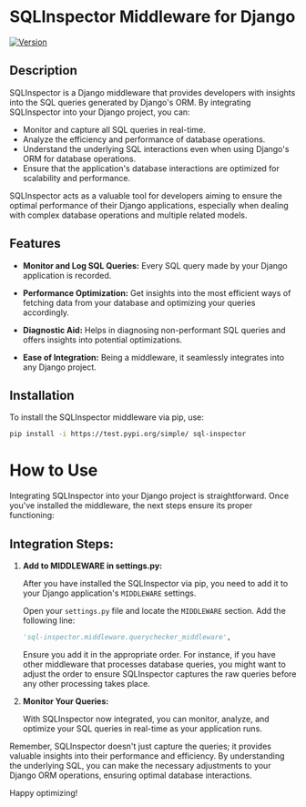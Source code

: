 # SQLInspector Middleware for Django

[![Version](https://img.shields.io/badge/version-1.0.0.3-brightgreen)](https://pypi.org/project/sqlinspector/)

## Description

SQLInspector is a Django middleware that provides developers with insights into the SQL queries generated by Django's ORM. By integrating SQLInspector into your Django project, you can:

- Monitor and capture all SQL queries in real-time.
- Analyze the efficiency and performance of database operations.
- Understand the underlying SQL interactions even when using Django's ORM for database operations.
- Ensure that the application's database interactions are optimized for scalability and performance.

SQLInspector acts as a valuable tool for developers aiming to ensure the optimal performance of their Django applications, especially when dealing with complex database operations and multiple related models.

## Features

- **Monitor and Log SQL Queries:** Every SQL query made by your Django application is recorded.
  
- **Performance Optimization:** Get insights into the most efficient ways of fetching data from your database and optimizing your queries accordingly.
  
- **Diagnostic Aid:** Helps in diagnosing non-performant SQL queries and offers insights into potential optimizations.
  
- **Ease of Integration:** Being a middleware, it seamlessly integrates into any Django project.

## Installation

To install the SQLInspector middleware via pip, use:

```bash
pip install -i https://test.pypi.org/simple/ sql-inspector
```

# How to Use

Integrating SQLInspector into your Django project is straightforward. Once you've installed the middleware, the next steps ensure its proper functioning:

## Integration Steps:

1. **Add to MIDDLEWARE in settings.py:**

    After you have installed the SQLInspector via pip, you need to add it to your Django application's `MIDDLEWARE` settings. 

    Open your `settings.py` file and locate the `MIDDLEWARE` section. Add the following line:

    ```python
    'sql-inspector.middleware.querychecker_middleware',
    ```

    Ensure you add it in the appropriate order. For instance, if you have other middleware that processes database queries, you might want to adjust the order to ensure SQLInspector captures the raw queries before any other processing takes place.

2. **Monitor Your Queries:**

    With SQLInspector now integrated, you can monitor, analyze, and optimize your SQL queries in real-time as your application runs.

Remember, SQLInspector doesn't just capture the queries; it provides valuable insights into their performance and efficiency. By understanding the underlying SQL, you can make the necessary adjustments to your Django ORM operations, ensuring optimal database interactions.

Happy optimizing!


